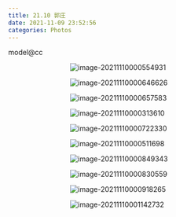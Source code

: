 ```yaml
---
title: 21.10 郭庄
date: 2021-11-09 23:52:56
categories: Photos
---
```


model@cc

<div style="width:50%;margin:0 auto;">

![image-20211110000554931](image-20211110000554931.png)

![image-20211110000646626](image-20211110000646626.png)

![image-20211110000657583](image-20211110000657583.png)

![image-20211110000313610](image-20211110000313610.png)

![image-20211110000722330](image-20211110000722330.png)

![image-20211110000511698](image-20211110000511698.png)

![image-20211110000849343](image-20211110000849343.png)

![image-20211110000830559](image-20211110000830559.png)

![image-20211110000918265](image-20211110000918265.png)

![image-20211110001142732](image-20211110001142732.png)

</div> 